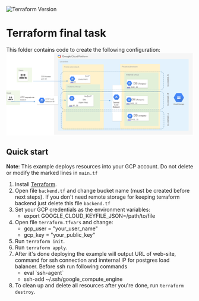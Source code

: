 ![Terraform Version](https://img.shields.io/badge/tf-%3E%3D0.12.0-blue.svg)

# Terraform final task
This folder contains code to create the following configuration:
![configuration](./resources/config.png)

## Quick start
**Note**: This example deploys resources into your GCP account. Do not delete or modify the marked lines in `main.tf`
1. Install [Terraform](https://www.terraform.io/).
1. Open file `backend.tf` and change bucket name (must be created before next steps). If you don't need remote storage for keeping terraform backend just delete this file `backend.tf`
1. Set your GCP credentials as the environment variables:
    * export GOOGLE_CLOUD_KEYFILE_JSON=/path/to/file
1. Open file `terraform.tfvars` and change:
    * gcp_user = "your_user_name"
    * gcp_key = "your_public_key" 
1. Run `terraform init`.
1. Run `terraform apply`.
1. After it's done deploying the example will output URL of web-site, command for ssh connection and innternal IP for postgres load balancer. Before ssh run following commands
    * eval \`ssh-agent\`
    * ssh-add ~/.ssh/google_compute_engine
1. To clean up and delete all resources after you're done, run `terraform destroy`.


